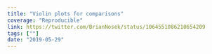 ```yaml
---
title: "Violin plots for comparisons"
coverage: "Reproducible"
link: https://twitter.com/BrianNosek/status/1064551086210654209
tags: [""]
date: "2019-05-29"
---
```

